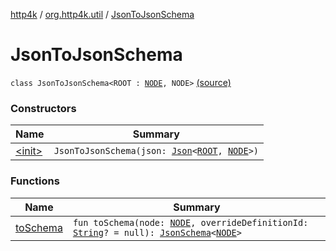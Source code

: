 [http4k](../../index.md) / [org.http4k.util](../index.md) / [JsonToJsonSchema](./index.md)

# JsonToJsonSchema

`class JsonToJsonSchema<ROOT : `[`NODE`](index.md#NODE)`, NODE>` [(source)](https://github.com/http4k/http4k/blob/master/http4k-contract/src/main/kotlin/org/http4k/util/JsonSchema.kt#L15)

### Constructors

| Name | Summary |
|---|---|
| [&lt;init&gt;](-init-.md) | `JsonToJsonSchema(json: `[`Json`](../../org.http4k.format/-json/index.md)`<`[`ROOT`](index.md#ROOT)`, `[`NODE`](index.md#NODE)`>)` |

### Functions

| Name | Summary |
|---|---|
| [toSchema](to-schema.md) | `fun toSchema(node: `[`NODE`](index.md#NODE)`, overrideDefinitionId: `[`String`](https://kotlinlang.org/api/latest/jvm/stdlib/kotlin/-string/index.html)`? = null): `[`JsonSchema`](../-json-schema/index.md)`<`[`NODE`](index.md#NODE)`>` |

